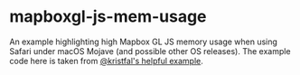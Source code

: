 # mapboxgl-js-mem-usage

An example highlighting high Mapbox GL JS memory usage when using Safari under macOS Mojave (and possible other OS releases). The example code here is taken from [@kristfal's helpful example](https://kristfal.github.io/mapbox-memory-test/).
